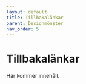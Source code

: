 ```yaml
---
layout: default
title: Tillbakalänkar
parent: Designmönster
nav_order: 5
---
```


# Tillbakalänkar

Här kommer innehåll.
